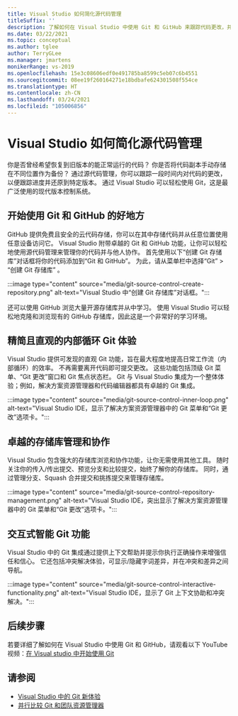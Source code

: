 ```yaml
---
title: Visual Studio 如何简化源代码管理
titleSuffix: ''
description: 了解如何在 Visual Studio 中使用 Git 和 GitHub 来跟踪代码更改，并在需要时将其还原。
ms.date: 03/22/2021
ms.topic: conceptual
ms.author: tglee
author: TerryGLee
ms.manager: jmartens
monikerRange: vs-2019
ms.openlocfilehash: 15e3c08606edf0e491785ba8599c5eb07c6b4551
ms.sourcegitcommit: 08ee19f260164271e18bdbafe624301508f554ce
ms.translationtype: HT
ms.contentlocale: zh-CN
ms.lasthandoff: 03/24/2021
ms.locfileid: "105006856"
---
```

# <a name="how-visual-studio-makes-source-control-easy"></a>Visual Studio 如何简化源代码管理

你是否曾经希望恢复到旧版本的能正常运行的代码？ 你是否将代码副本手动存储在不同位置作为备份？ 通过源代码管理，你可以跟踪一段时间内对代码的更改，以便跟踪进度并还原到特定版本。 通过 Visual Studio 可以轻松使用 Git，这是最广泛使用的现代版本控制系统。

## <a name="a-great-place-to-start-with-git--github"></a>开始使用 Git 和 GitHub 的好地方

GitHub 提供免费且安全的云代码存储，你可以在其中存储代码并从任意位置使用任意设备访问它。 Visual Studio 附带卓越的 Git 和 GitHub 功能，让你可以轻松地使用源代码管理来管理你的代码并与他人协作。 首先使用以下“创建 Git 存储库”对话框将你的代码添加到“Git 和 GitHub”。 为此，请从菜单栏中选择“Git” > “创建 Git 存储库” 。

:::image type="content" source="media/git-source-control-create-repository.png" alt-text="Visual Studio 中“创建 Git 存储库”对话框。":::

还可以使用 GitHub 浏览大量开源存储库并从中学习。 使用 Visual Studio 可以轻松地克隆和浏览现有的 GitHub 存储库，因此这是一个非常好的学习环境。

## <a name="streamlined-and-intuitive-inner-loop-git-experience"></a>精简且直观的内部循环 Git 体验

Visual Studio 提供可发现的直观 Git 功能，旨在最大程度地提高日常工作流（内部循环）的效率。 不再需要离开代码即可提交更改。 这些功能包括顶级 Git 菜单、“Git 更改”窗口和 Git 焦点状态栏。 Git 与 Visual Studio 集成为一个整体体验；例如，解决方案资源管理器和代码编辑器都具有卓越的 Git 集成。

:::image type="content" source="media/git-source-control-inner-loop.png" alt-text="Visual Studio IDE，显示了解决方案资源管理器中的 Git 菜单和“Git 更改”选项卡。":::

## <a name="first-class-repository-management--collaboration"></a>卓越的存储库管理和协作

Visual Studio 包含强大的存储库浏览和协作功能，让你无需使用其他工具。 随时关注你的传入/传出提交、预览分支和比较提交，始终了解你的存储库。 同时，通过管理分支、Squash 合并提交和挑拣提交来管理存储库。

:::image type="content" source="media/git-source-control-repository-management.png" alt-text="Visual Studio IDE，突出显示了解决方案资源管理器中的 Git 菜单和“Git 更改”选项卡。":::

## <a name="interactive--smart-git-functionality"></a>交互式智能 Git 功能

Visual Studio 中的 Git 集成通过提供上下文帮助并提示你执行正确操作来增强信任和信心。 它还包括冲突解决体验，可显示/隐藏字词差异，并在冲突和差异之间导航。

:::image type="content" source="media/git-source-control-interactive-functionality.png" alt-text="Visual Studio IDE，显示了 Git 上下文协助和冲突解决。":::

## <a name="next-steps"></a>后续步骤

若要详细了解如何在 Visual Studio 中使用 Git 和 GitHub，请观看以下 YouTube 视频：[在 Visual studio 中开始使用 Git](https://www.youtube.com/watch?v=GCZ9x3yqkyc&list=PLReL099Y5nRc-zbaFbf0aNcIamBQujOxP)

## <a name="see-also"></a>请参阅

- [Visual Studio 中的 Git 新体验](git-with-visual-studio.md)
- [并行比较 Git 和团队资源管理器](git-team-explorer-feature-comparison.md)